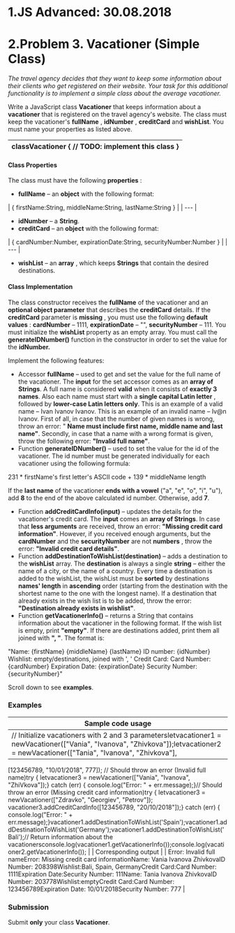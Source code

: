 # 1.JS Advanced: 30.08.2018

# 2.Problem 3. Vacationer (Simple Class)

_The travel agency decides that they want to keep some information about their clients who get registered on their website. Your task for this additional functionality is to implement a simple class about the average vacationer._

Write a JavaScript class **Vacationer** that keeps information about a **vacationer** that is registered on the travel agency&#39;s website. The class must keep the vacationer&#39;s **fullName** , **idNumber** , **creditCard** and **wishList**. You must name your properties as listed above.

| classVacationer {    // TODO: implement this class } |
| --- |

#### Class Properties

The class must have the following **properties** :

- **fullName** – an **object** with the following format:

| {
   firstName:String,   middleName:String,   lastName:String
} |
| --- |

- **idNumber** – a **String**.
- **creditCard** – an **object** with the following format:

| {
    cardNumber:Number,    expirationDate:String,    securityNumber:Number
} |
| --- |

- **wishList** – an **array** , which keeps **Strings** that contain the desired destinations.

#### Class Implementation

The class constructor receives the **fullName** of the vacationer and an **optional object parameter** that describes the **creditCard** details. If the **creditCard** parameter is **missing** , you must use the following **default values** :   **cardNumber** – 1111, **expirationDate** – &quot;&quot;, **securityNumber** – 111. You must initialize the **wishList** property as an empty array. You must call the **generateIDNumber()** function in the constructor in order to set the value for the **idNumber.**

Implement the following features:

- Accessor **fullName** – used to get and set the value for the full name of the vacationer. The **input** for the set accessor comes as an **array of Strings**.
A full name is considered **valid** when it consists of **exactly 3 names**. Also each name must start with a **single capital Latin letter** , followed by **lower-case Latin letters only**. This is an example of a valid name – Ivan Ivanov Ivanov.  This is an example of an invalid name – Iv@n Ivanov.
First of all, in case that the number of given names is wrong, throw an error:  &quot; **Name must include first name, middle name and last name&quot;**. Secondly, in case that a name with a wrong format is given, throw the following error: **&quot;Invalid full name&quot;**.
- Function **generateIDNumber()** – used to set the value for the id of the vacationer.
The id number must be generated individually for each vacationer using the following formula:

231 \* firstName&#39;s first letter&#39;s ASCII code + 139 \* middleName length

If the **last name** of the vacationer **ends with a vowel** (&quot;a&quot;, &quot;e&quot;, &quot;o&quot;, &quot;i&quot;, &quot;u&quot;), add **8** to the end of the above calculated id number. Otherwise, add **7**.

- Function **addCreditCardInfo(input)** – updates the details for the vacationer&#39;s credit card. The **input** comes an **array of Strings**.
In case that **less arguments** are received, throw an error: **&quot;Missing credit card information&quot;**. However, if you received enough arguments, but the **cardNumber** and the **securityNumber** are not **numbers** , throw the error: **&quot;Invalid credit card details&quot;**.
- Function **addDestinationToWishList(destination)** – adds a destination to the **wishList** array. The **destination** is always a single **string** – either the name of a city, or the name of a country. Every time a destination is added to the wishList, the wishList must be **sorted** by destinations **names&#39; length** in **ascending** order (starting from the destination with the shortest name to the one with the longest name).
If a destination that already exists in the wish list is to be added, throw the error: **&quot;Destination already exists in wishlist&quot;**.
- Function **getVacationerInfo()** – returns a String that contains information about the vacationer in the following format. If the wish list is empty, print **&quot;empty&quot;**. If there are destinations added, print them all joined with **&quot;, &quot;**.  The format is:

 &quot;Name: {firstName} {middleName} {lastName}
  ID number: {idNumber}
  Wishlist:
  empty/destinations, joined with &#39;, &#39;
  Credit Card:
  Card Number: {cardNumber}
  Expiration Date: {expirationDate}
  Security Number: {securityNumber}&quot;

Scroll down to see **examples**.

### Examples

| Sample code usage |
| --- |
| // Initialize vacationers with 2 and 3 parametersletvacationer1 = newVacationer([&quot;Vania&quot;, &quot;Ivanova&quot;, &quot;Zhivkova&quot;]);letvacationer2 = newVacationer([&quot;Tania&quot;, &quot;Ivanova&quot;, &quot;Zhivkova&quot;],
[123456789, &quot;10/01/2018&quot;, 777]);
// Should throw an error (Invalid full name)try {    letvacationer3 = newVacationer([&quot;Vania&quot;, &quot;Ivanova&quot;, &quot;ZhiVkova&quot;]);} catch (err) {    console.log(&quot;Error: &quot; + err.message);}// Should throw an error (Missing credit card information)try {    letvacationer3 = newVacationer([&quot;Zdravko&quot;, &quot;Georgiev&quot;, &quot;Petrov&quot;]);    vacationer3.addCreditCardInfo([123456789, &quot;20/10/2018&quot;]);} catch (err) {    console.log(&quot;Error: &quot; + err.message);}vacationer1.addDestinationToWishList(&#39;Spain&#39;);vacationer1.addDestinationToWishList(&#39;Germany&#39;);vacationer1.addDestinationToWishList(&#39;Bali&#39;);// Return information about the vacationersconsole.log(vacationer1.getVacationerInfo());console.log(vacationer2.getVacationerInfo());
 |
| Corresponding output |
| Error: Invalid full nameError: Missing credit card informationName: Vania Ivanova ZhivkovaID Number: 208398Wishlist:Bali, Spain, GermanyCredit Card:Card Number: 1111Expiration Date:Security Number: 111Name: Tania Ivanova ZhivkovaID Number: 203778Wishlist:emptyCredit Card:Card Number: 123456789Expiration Date: 10/01/2018Security Number: 777 |

### Submission

Submit **only** your class **Vacationer**.